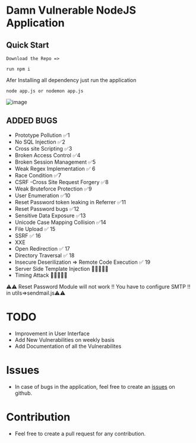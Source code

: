 #  Damn Vulnerable NodeJS Application

## Quick Start


```
Download the Repo => 

run npm i

```

Afer Installing all dependency just run the application

```
node app.js or nodemon app.js

```
![image](https://user-images.githubusercontent.com/30777722/138400223-7fbb4ef0-9143-40ca-adb8-37a986346910.png)



## ADDED BUGS

 - Prototype Pollution ✅1
 - No SQL Injection ✅2
 - Cross site Scripting ✅3
 - Broken Access Control ✅4
-  Broken Session Management ✅5
 - Weak Regex Implementation ✅ 6
 - Race Condition ✅7
 - CSRF -Cross Site Request Forgery ✅8
 - Weak   Bruteforce Protection  ✅9
 - User Enumeration ✅10
 - Reset Password token leaking in Referrer ✅11
 - Reset Password bugs ✅12
-  Sensitive Data Exposure ✅13
 - Unicode Case Mapping Collision ✅14
 - File Upload ✅ 15
-  SSRF ✅ 16
-   XXE
-   Open Redirection ✅ 17
-   Directory Traversal ✅ 18
-   Insecure Deserilization => Remote Code Execution ✅ 19
-   Server Side Template Injection   🚶‍♂️🚶‍♂️🚶‍
-  Timing Attack 🚶‍♂️🚶‍♂️🚶‍


⚠️⚠️ Reset Password Module will not work !! You have to configure SMTP !! in utils=>sendmail.js⚠️⚠️

# TODO

- Improvement in User Interface
- Add New Vulnerabilities on weekly basis
- Add Documentation of all the Vulnerabilites


# Issues
- In case of bugs in the application, feel free to create an [issues](https://github.com/effortlessdevsec/ninjasworkout/issues) on github.


# Contribution
- Feel free to create a pull request for any contribution.


